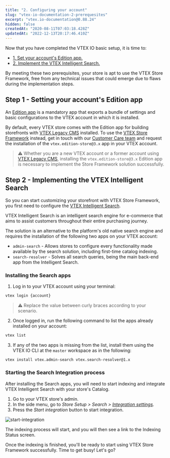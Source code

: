 ```yaml
---
title: "2. Configuring your account"
slug: "vtex-io-documentation-2-prerequesites"
excerpt: "vtex.io-documentation@0.88.24"
hidden: false
createdAt: "2020-08-11T07:03:18.428Z"
updatedAt: "2022-12-13T20:17:46.410Z"
---
```


Now that you have completed the VTEX IO basic setup, it is time to:

- [1. Set your account's Edition app.](#step-1---setting-your-accounts-edition-app)
- [2. Implement the VTEX Intelligent Search.](#step-2---implementing-the-vtex-intelligent-search)

By meeting these two prerequisites, your store is apt to use the VTEX Store Framework, free from any technical issues that could emerge due to flaws during the implementation steps.

## Step 1 - Setting your account's Edition app

An [Edition app](https://developers.vtex.com/vtex-developer-docs/docs/vtex-io-documentation-edition-app/) is a mandatory app that exports a bundle of settings and basic configurations to the VTEX account in which it is installed.

By default, every VTEX store comes with the Edition app for building storefronts with [VTEX Legacy CMS](https://help.vtex.com/tutorial/what-is-cms--EmO8u2WBj2W4MUQCS8262) installed. To use the [VTEX Store Framework](https://developers.vtex.com/vtex-developer-docs/docs/vtex-io-documentation-what-is-vtex-store-framework) instead, get in touch with our [Customer Care team](https://support.vtex.com/hc/pt-br/signin?return_to=https%3A%2F%2Fsupport.vtex.com%2Fhc%2Fpt-br%2Frequests) and request the installation of the `vtex.edition-store@3.x` app in your VTEX account.

> ⚠️ Whether you are a new VTEX account or a former account using [VTEX Legacy CMS](https://help.vtex.com/tutorial/what-is-cms--EmO8u2WBj2W4MUQCS8262), installing the `vtex.edition-store@3.x` Edition app is necessary to implement the Store Framework solution successfully.

## Step 2 - Implementing the VTEX Intelligent Search

So you can start customizing your storefront with VTEX Store Framework, you first need to configure the [VTEX Intelligent Search](https://help.vtex.com/tracks/vtex-intelligent-search--19wrbB7nEQcmwzDPl1l4Cb).

VTEX Intelligent Search is an intelligent search engine for e-commerce that aims to assist customers throughout their entire purchasing journey.

The solution is an alternative to the platform's old native search engine and requires the installation of the following two apps on your VTEX account:

- `admin-search` - Allows stores to configure every functionality made available by the search solution, including first-time catalog indexing.
- `search-resolver` - Solves all search queries, being the main back-end app from the Intelligent Search.

### Installing the Search apps

1. Log in to your VTEX account using your terminal:

```sh
vtex login {account}
```

> ⚠️ Replace the value between curly braces according to your scenario.

2. Once logged in, run the following command to list the apps already installed on your account:

```sh
vtex list
```

3. If any of the two apps is missing from the list, install them using the VTEX IO CLI at the `master` workspace as in the following:

```sh
vtex install vtex.admin-search vtex.search-resolver@1.x
```

### Starting the Search Integration process

After installing the Search apps, you will need to start indexing and integrate VTEX Intelligent Search with your store's Catalog.

1. Go to your VTEX store's admin.
2. In the side menu, go to *Store Setup > Search > [Integration settings](https://help.vtex.com/en/tracks/vtex-intelligent-search--19wrbB7nEQcmwzDPl1l4Cb/6wKQgKmu2FT6084BJT7z5V)*.
3. Press the *Start integration* button to start integration.

![start-integration](https://cdn.jsdelivr.net/gh/vtexdocs/dev-portal-content@readme-docs/docs/vtex-io/Getting%20Started/getting-started-3/102246861-fab82a00-3edd-11eb-8115-8ecdf892262c_65.png)

The indexing process will start, and you will then see a link to the Indexing Status screen.

Once the indexing is finished, you'll be ready to start using VTEX Store Framework successfully. Time to get busy! Let's go?
